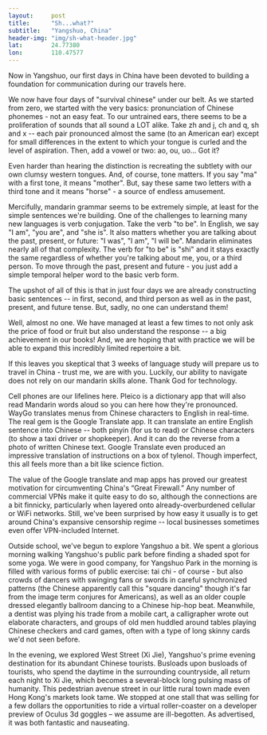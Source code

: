 ```yaml
---
layout: 	post
title:  	"Sh...what?"
subtitle:   "Yangshuo, China"
header-img: "img/sh-what-header.jpg"
lat: 		24.77380
lon: 		110.47577
---
```


Now in Yangshuo, our first days in China have been devoted to building a foundation for communication during our travels here.  

We now have four days of "survival chinese" under our belt.  As we started from zero, we started with the very basics: pronunciation of Chinese phonemes - not an easy feat. To our untrained ears, there seems to be a proliferation of sounds that all sound a LOT alike. Take zh and j, ch and q, sh and x -- each pair pronounced almost the same (to an American ear) except for small differences in the extent to which your tongue is curled and the level of aspiration.  Then, add a vowel or two: ao, ou, uo...  Got it? 

Even harder than hearing the distinction is recreating the subtlety with our own clumsy western tongues. And, of course, tone matters. If you say "ma" with a first tone, it means "mother". But, say these same two letters with a third tone and it means "horse" - a source of endless amusement. 

Mercifully, mandarin grammar seems to be extremely simple, at least for the simple sentences we're building.  One of the challenges to learning many new languages is verb conjugation. Take the verb "to be". In English, we say "I am", "you are", and "she is".  It also matters whether you are talking about the past, present, or future: "I was", "I am", "I will be". Mandarin eliminates nearly all of that complexity.  The verb for "to be" is "shi" and it stays exactly the same regardless of whether you're talking about me, you, or a third person. To move through the past, present and future - you just add a simple temporal helper word to the basic verb form.  

The upshot of all of this is that in just four days we are already constructing basic sentences -- in first, second, and third person as well as in the past, present, and future tense. But, sadly, no one can understand them!

Well, almost no one.  We have managed at least a few times to not only ask the price of food or fruit but also understand the response -- a big achievement in our books! And, we are hoping that with practice we will be able to expand this incredibly limited repertoire a bit. 

If this leaves you skeptical that 3 weeks of language study will prepare us to travel in China - trust me, we are with you.  Luckily, our ability to navigate does not rely on our mandarin skills alone. Thank God for technology.

Cell phones are our lifelines here. Pleico is a dictionary app that will also read Mandarin words aloud so you can here how they're pronounced. WayGo translates menus from Chinese characters to English in real-time. The real gem is the Google Translate app. It can translate an entire English sentence into Chinese -- both pinyin (for us to read) or Chinese characters (to show a taxi driver or shopkeeper). And it can do the reverse from a photo of written Chinese text. Google Translate even produced an impressive translation of instructions on a box of tylenol. Though imperfect, this all feels more than a bit like science fiction. 

The value of the Google translate and map apps has proved our greatest motivation for circumventing China's “Great Firewall.” Any number of commercial VPNs make it quite easy to do so, although the connections are a bit finnicky, particularly when layered onto already-overburdened cellular or WiFi networks. Still, we've been surprised by how easy it usually is to get around China's expansive censorship regime -- local businesses sometimes even offer VPN-included Internet. 

Outside school, we've begun to explore Yangshuo a bit. We spent a glorious morning walking Yangshuo's public park before finding a shaded spot for some yoga. We were in good company, for Yangshuo Park in the morning is filled with various forms of public exercise: tai chi - of course - but also crowds of dancers with swinging fans or swords in careful synchronized patterns (the Chinese apparently call this "square dancing" though it's far from the image term conjures for Americans), as well as an older couple dressed elegantly ballroom dancing to a Chinese hip-hop beat. Meanwhile, a dentist was plying his trade from a mobile cart, a calligrapher wrote out elaborate characters, and groups of old men huddled around tables playing Chinese checkers and card games, often with a type of long skinny cards we'd not seen before.

In the evening, we explored West Street (Xi Jie), Yangshuo's prime evening destination for its abundant Chinese tourists. Busloads upon busloads of tourists, who spend the daytime in the surrounding countryside, all return each night to Xi Jie, which becomes a several-block long pulsing mass of humanity. This pedestrian avenue street in our little rural town made even Hong Kong's markets look tame. We stopped at one stall that was selling for a few dollars the opportunities to ride a virtual roller-coaster on a developer preview of Oculus 3d goggles – we assume are ill-begotten. As advertised, it was both fantastic and nauseating.